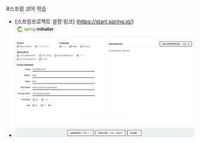 #스프링 코어 학습
- [스프링프로젝트 설정 링크] (https://start.spring.io/)
- ![초기설정사진](./src/main/resources/static/md_image/start-spring.png)